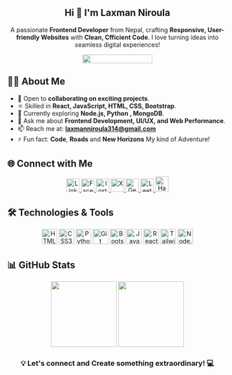   <!-- 🙏 Hello Namaste, Welcome to my GitHub profile -->
<h2 align="center"> Hi 👋  I'm Laxman Niroula </h2>  
<p align="center">A passionate <b>Frontend Developer</b> from Nepal, crafting <b>Responsive, User-friendly Websites</b> 
  with <b>Clean, Cfficient Code</b>. I love turning ideas into seamless digital experiences!
<p align="center">
  <img src="https://komarev.com/ghpvc/?username=laxmanniroula314&label=Profile%20Views&color=blue" width="160" height="20"/>
</p>

## 👨‍💻 About Me  
- 🔭 Open to **collaborating on exciting projects**.  
- ⚛️ Skilled in **React, JavaScript, HTML, CSS, Bootstrap**.  
- 🌱 Currently exploring **Node.js, Python , MongoDB**.  
- 💬 Ask me about **Frontend Development, UI/UX, and Web Performance**.  
- 📫 Reach me at: **laxmanniroula314@gmail.com**  
- ⚡ Fun fact: **Code**, **Roads** and **New Horizons** My kind of Adventure!  

## 🌐 Connect with Me  
<p align="center">
  <a href="https://www.linkedin.com/in/laxman-niroula/" >
    <img src="https://cdn.jsdelivr.net/gh/devicons/devicon/icons/linkedin/linkedin-original.svg" alt="LinkedIn" width="30" height="30"/>
  </a>
  <a href="https://www.facebook.com/profile.php?id=100037148273398">
    <img src="https://cdn.jsdelivr.net/gh/devicons/devicon/icons/facebook/facebook-original.svg" alt="Facebook" width="30" height="30"/>
  </a>
  <a href="https://www.instagram.com/_laxmn_314/" >
    <img src="https://upload.wikimedia.org/wikipedia/commons/a/a5/Instagram_icon.png" alt="Instagram" width="30" height="30"/>
  </a>
  <a href="https://x.com/Laxman_Nir314" >
    <img src="https://upload.wikimedia.org/wikipedia/commons/5/53/X_logo_2023_original.svg" alt="X" width="30" height="30"/>
  </a>
  <a href="https://www.geeksforgeeks.org/user/laxmannirhr6/" >
    <img src="https://upload.wikimedia.org/wikipedia/commons/4/43/GeeksforGeeks.svg" alt="GeeksforGeeks" width="30" height="30"/>
  </a>
  <a href="https://leetcode.com/u/Dvll4BLuZE/" >
    <img src="https://upload.wikimedia.org/wikipedia/commons/1/19/LeetCode_logo_black.png" alt="LeetCode" width="30" height="30"/>
  </a>
   <a href="https://www.hackerrank.com/profile/laxmanniroula45" >
    <img src="https://upload.wikimedia.org/wikipedia/commons/1/1b/HackerRank_Icon-1000px.png"  alt="HackerRank" width="30" height="35"/>
  </a>
</p>




## 🛠️ Technologies & Tools  
<p align="center">
  <!-- Frontend -->
  <img src="https://cdn.jsdelivr.net/gh/devicons/devicon/icons/html5/html5-original.svg" alt="HTML5" width="35" height="35" />  
  <img src="https://cdn.jsdelivr.net/gh/devicons/devicon/icons/css3/css3-original.svg" alt="CSS3" width="35" height="35"/>  
   <!-- Other Tools -->
  <img src="https://cdn.jsdelivr.net/gh/devicons/devicon/icons/python/python-original.svg" alt="Python" width="35" height="35"/>  
  <img src="https://cdn.jsdelivr.net/gh/devicons/devicon/icons/git/git-original.svg" alt="Git" width="35" height="35"/>  
  <img src="https://cdn.jsdelivr.net/gh/devicons/devicon/icons/bootstrap/bootstrap-original.svg" alt="Bootstrap" width="35" height="35" />  
  <img src="https://cdn.jsdelivr.net/gh/devicons/devicon/icons/javascript/javascript-original.svg" alt="JavaScript" width="35" height="35"/>  
  <img src="https://cdn.jsdelivr.net/gh/devicons/devicon/icons/react/react-original.svg" alt="React" width="35" height="35"/>  
  <img src="https://cdn.jsdelivr.net/gh/devicons/devicon/icons/tailwindcss/tailwindcss-original.svg" alt="Tailwind CSS" width="35" height="35"/>  
  <!-- Backend -->
  <img src="https://cdn.jsdelivr.net/gh/devicons/devicon/icons/nodejs/nodejs-original.svg" alt="Node.js" width="35" height="35"/>  
  <!-- <img src="https://cdn.jsdelivr.net/gh/devicons/devicon/icons/express/express-original.svg" alt="Express.js" width="50" height="50"/> 
  <img src="https://cdn.jsdelivr.net/gh/devicons/devicon/icons/mongodb/mongodb-original.svg" alt="MongoDB" width="50" height="50"/>  -->
</p>

## 📊 GitHub Stats  
<p align="center">
  <img src="https://github-readme-stats.vercel.app/api?username=laxmanniroula314&show_icons=true&theme=light&title_color=0e75b6&text_color=0e75b6&cache_seconds=86400"  height="150"/>
  <img src="https://github-readme-stats.vercel.app/api/top-langs/?username=laxmanniroula314&layout=compact&theme=light&title_color=0e75b6&text_color=0e75b6&cache_seconds=86400"  height="150" />
</p>
<h3 align="center">💡 Let's connect and Create something extraordinary! 💻</h3>  
